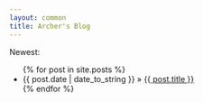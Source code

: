 ```yaml
---
layout: common
title: Archer's Blog
---
```


Newest:

<ul class="posts">
{% for post in site.posts %}
<li><span>{{ post.date | date_to_string }}</span> &raquo; <a href="{{site.baseurl}}{{ post.url }}">{{ post.title }}</a></li>
{% endfor %}
</ul>

